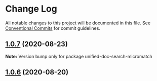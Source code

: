 # Change Log

All notable changes to this project will be documented in this file.
See [Conventional Commits](https://conventionalcommits.org) for commit guidelines.

## [1.0.7](https://github.com/unified-doc/unified-doc/compare/unified-doc-search-micromatch@1.0.6...unified-doc-search-micromatch@1.0.7) (2020-08-23)

**Note:** Version bump only for package unified-doc-search-micromatch





## [1.0.6](https://github.com/unified-doc/unified-doc/compare/unified-doc-search-micromatch@1.0.6...unified-doc-search-micromatch@1.0.6) (2020-08-20)

